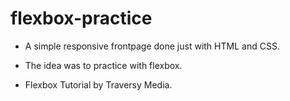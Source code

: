 # flexbox-practice

- A simple responsive frontpage done just with HTML and CSS.

- The idea was to practice with flexbox.

- Flexbox Tutorial by Traversy Media.